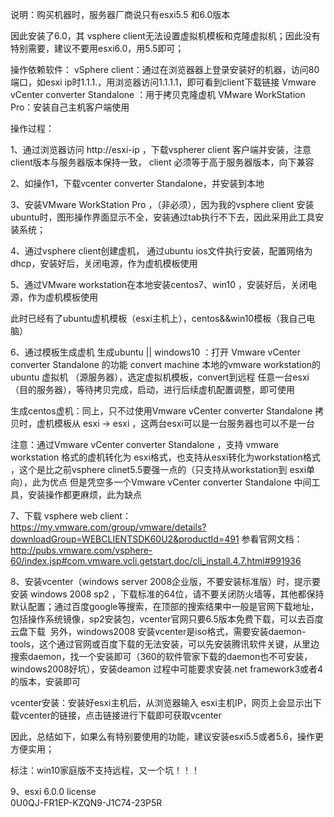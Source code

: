 说明：购买机器时，服务器厂商说只有esxi5.5 和6.0版本

因此安装了6.0，其 vsphere client无法设置虚拟机模板和克隆虚拟机；因此没有特别需要，建议不要用esxi6.0，用5.5即可；



操作依赖软件：
vSphere client：通过在浏览器器上登录安装好的机器，访问80端口，如esxi ip时1.1.1.，用浏览器访问1.1.1.1，即可看到client下载链接
Vmware vCenter converter Standalone ：用于拷贝克隆虚机
VMware WorkStation Pro：安装自己主机客户端使用


操作过程：

1、通过浏览器访问 http://esxi-ip ，下载vspherer client 客户端并安装，注意client版本与服务器版本保持一致， client 必须等于高于服务器版本，向下兼容

2、如操作1，下载vcenter converter Standalone，并安装到本地

3、安装VMware WorkStation Pro ，（非必须），因为我的vsphere client 安装ubuntu时，图形操作界面显示不全，安装通过tab执行不下去，因此采用此工具安装系统；

4、通过vsphere client创建虚机， 通过ubuntu ios文件执行安装，配置网络为dhcp，安装好后，关闭电源，作为虚机模板使用

5、通过VMware workstation在本地安装centos7、win10 ，安装好后，关闭电源，作为虚机模板使用


此时已经有了ubuntu虚机模板（esxi主机上），centos&&win10模板（我自己电脑）


6、通过模板生成虚机
生成ubuntu || windows10 ：打开 Vmware vCenter converter Standalone  的功能 convert machine 本地的vmware workstation的ubuntu 虚拟机 （源服务器），选定虚拟机模板，convert到远程 任意一台esxi（目的服务器），等待拷贝完成，启动，进行后续虚机配置调整，即可使用

生成centos虚机：同上，只不过使用Vmware vCenter converter Standalone 拷贝时，虚机模板从 esxi -> esxi ，这两台esxi可以是一台服务器也可以不是一台

注意：通过Vmware vCenter converter Standalone ，支持 vmware workstation 格式的虚机转化为 esxi格式，也支持从esxi转化为workstation格式
，这个是比之前vsphere clinet5.5要强一点的（只支持从workstation到 esxi单向），此为优点
但是凭空多一个Vmware vCenter converter Standalone 中间工具，安装操作都更麻烦，此为缺点

7、下载 vsphere web client：https://my.vmware.com/group/vmware/details?downloadGroup=WEBCLIENTSDK60U2&productId=491
参看官网文档：http://pubs.vmware.com/vsphere-60/index.jsp#com.vmware.vcli.getstart.doc/cli_install.4.7.html#991936

8、安装vcenter（windows server 2008企业版，不要安装标准版）时，提示要安装 windows 2008 sp2 ，下载标准的64位，请不要关闭防火墙等，其他都保持默认配置；通过百度google等搜索，在顶部的搜索结果中一般是官网下载地址，包括操作系统镜像，sp2安装包，vcenter官网只要6.5版本免费下载，可以去百度云盘下载
  另外，windows2008 安装vcenter是iso格式，需要安装daemon-tools，这个通过官网或百度下载的无法安装，可以先安装腾讯软件关键，从里边搜索daemon，找一个安装即可（360的软件管家下载的daemon也不可安装，windows2008好坑），安装deamon 过程中可能要求安装.net framework3或者4的版本，安装即可

vcenter安装：安装好esxi主机后，从浏览器输入 esxi主机IP，网页上会显示出下载vcenter的链接，点击链接进行下载即可获取vcenter

因此，总结如下，如果么有特别要使用的功能，建议安装esxi5.5或者5.6，操作更方便实用；

标注：win10家庭版不支持远程，又一个坑！！！

9、esxi 6.0.0 license  
0U0QJ-FR1EP-KZQN9-J1C74-23P5R  
